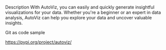 Description
With AutoViz, you can easily and quickly generate insightful visualizations for your data. Whether you're a beginner or an expert in data analysis, AutoViz can help you explore your data and uncover valuable insights. 

Git as code sample

https://pypi.org/project/autoviz/
